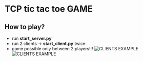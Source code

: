 # TCP tic tac toe GAME

## How to play?
* run **start_server.py**
* run 2 clients -> **start_client.py** twice
* game possible only between 2 players!!!
![CLIENTS EXAMPLE](/images/clients_example.png)
![CLIENTS EXAMPLE](/images/clients_example.png)
